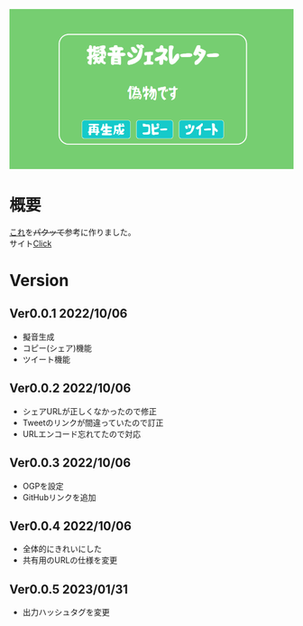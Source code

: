 ![](https://raw.githubusercontent.com/Meziro039/Gion/main/ogp.png)
# 概要
[これ](https://github.com/melt-adzuki/gion-gen)を~~パクッて~~参考に作りました。  
サイト[Click](https://gion.meziro.net)

# Version
## Ver0.0.1 2022/10/06
- 擬音生成
- コピー(シェア)機能
- ツイート機能

## Ver0.0.2 2022/10/06
- シェアURLが正しくなかったので修正
- Tweetのリンクが間違っていたので訂正
- URLエンコード忘れてたので対応

## Ver0.0.3 2022/10/06
- OGPを設定
- GitHubリンクを追加

## Ver0.0.4 2022/10/06
- 全体的にきれいにした
- 共有用のURLの仕様を変更

## Ver0.0.5 2023/01/31
- 出力ハッシュタグを変更

<!--
2022/10/06 6h
-->